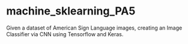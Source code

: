 # machine_sklearning_PA5
Given a dataset of American Sign Language images, creating an Image Classifier via CNN using Tensorflow and Keras.

